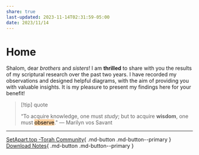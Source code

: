 ```yaml
---
share: true
last-updated: 2023-11-14T02:31:59-05:00
date: 2023/11/14
---
```


# Home

Shalom, dear *brothers* and *sisters*! I am **thrilled** to share with you the results of my scriptural research over the past two years. I have recorded my observations and designed helpful diagrams, with the aim of providing you with valuable insights. It is my pleasure to present my findings here for your benefit!


> [!tip] quote
> 
>“To acquire knowledge, one must *study*; but to acquire **wisdom**, one must <mark style="background: #FFB86CA6;">observe</mark>." ― Marilyn vos Savant

--- 

[SetApart.top -Torah Community](https://setapart.top){ .md-button .md-button--primary }
[Download Notes](https://github.com/dahliyah/dahliyah.github.io/tree/master/docs){ .md-button .md-button--primary }